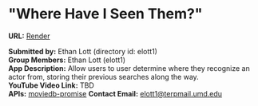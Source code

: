 # "Where Have I Seen Them?"
**URL:** [Render](https://whist-search.onrender.com/)

**Submitted by:** Ethan Lott (directory id: elott1)\
**Group Members:** Ethan Lott (elott1)\
**App Description:** Allow users to user determine where they recognize an actor from, storing their previous searches along the way.\
**YouTube Video Link:** TBD\
**APIs:** [moviedb-promise](https://github.com/grantholle/moviedb-promise)
**Contact Email:**  elott1@terpmail.umd.edu
